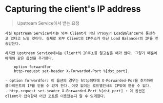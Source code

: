 # Capturing the client's IP address

> Upstream Service에서 받는 요청

    사실 Upstream Service에서는 외부 Client가 아닌 Proxy의 LoadBalancer와 통신하고 있다고 느낄 것이다. 실제로 외부 Client의 IP주소가 아닌 Load Balancer의 IP를 전송받는다. 
    
    하지만 Upstream Service에서는 Client의 IP주소를 알고싶을 때가 많다. 그렇기 때문에 아래와 같은 옵션을 추가한다.
``` 
    option forwardfor
    http-request set-header X-Forwarded-Port %[dst_port]
```

    - option forwardfor: 이 옵션의 경우는 http헤더에 X-Forwarded-For을 추가하여 클라이언트의 IP를 얻을 수 있게 한다. 이것 없이는 로드밸런서의 IP밖에 얻을 수 없다.
    - http-request set-header X-Forwarded-Port %[dst_port] : 이 옵션은 client가 접속할때 어떤 포트를 이용했는지 알 수 있게한다.